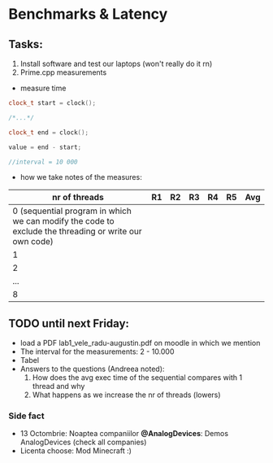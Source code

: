 # Benchmarks & Latency

## Tasks:
1. Install software and test our laptops (won't really do it rn)
2. Prime.cpp measurements

- measure time
```cpp
clock_t start = clock();

/*...*/

clock_t end = clock();

value = end - start;

//interval = 10 000

```

- how we take notes of the measures: 

|nr of threads| R1| R2 | R3| R4 |R5|Avg|
|-|-|-|-|-|-|-|
|0 (sequential program in which we can modify the code to exclude the threading or write our own code)||
|1||
|2||
|...||
|8||


## **TODO** until next Friday:
- load a PDF lab1_vele_radu-augustin.pdf on moodle in which we mention
- The interval for the measurements: 2 - 10.000
- Tabel
- Answers to the questions (Andreea noted):
	1.  How does the avg exec time of the sequential compares with 1 thread and why 
	2. What happens as we increase the nr of threads (lowers)

### Side fact
- 13 Octombrie: Noaptea companiilor **@AnalogDevices**: Demos AnalogDevices (check all companies)
- Licenta choose: Mod Minecraft :)